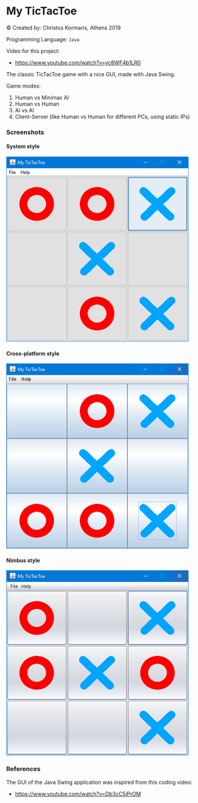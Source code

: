 # My TicTacToe #

© Created by: Christos Kormaris, Athens 2019

Programming Language: `Java`

Video for this project:
- https://www.youtube.com/watch?v=yc8WF4b1LR0

The classic TicTacToe game with a nice GUI, made with Java Swing.

Game modes:
1) Human vs Minimax AI
2) Human vs Human
3) AI vs AI
4) Client-Server (like Human vs Human for different PCs, using static IPs)

### Screenshots

#### System style
![screenshot](/screenshots/1_system_style.png)

#### Cross-platform style
![screenshot](/screenshots/2_cross_platform_style.png)

#### Nimbus style
![screenshot](/screenshots/3_nimbus_style.png)


### References
The GUI of the Java Swing application was inspired from this coding video:
- https://www.youtube.com/watch?v=Db3cC5iPrOM
